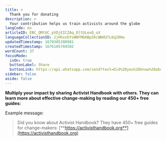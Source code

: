 ```yaml
---
title: >
  Thank you for donating
description: >
  Your contribution helps us train activists around the globe
langCode: en
articleID: EBC_QMtUC_pVDjEICZAq_OltULexQ_oX
languageCollectionID: 2jHhxxbYsWNFMDABpSKcWWdU7L6q28Hw
updatedTimestamp: 1679305280981
createdTimestamp: 1676105704502
wordCount: 37
focusMode: 
  isOn: true
  buttonLabel: Share
  buttonLink: https://api.whatsapp.com/send?text=Did%20you%20know%20about%20Activist%20Handbook%3F%20They%20have%20400%2B%20free%20guides%20for%20change-makers%3A%20https%3A%2F%2Factivisthandbook.org%3Futm_source%3Dwhatsapp%26utm_campaign%3Dnext_steps_donate
sidebar: false
aside: false
---
```


**Multiply your impact by sharing Activist Handbook with others. They can learn more about effective change-making by reading our 450+ free guides:**

<action-button buttonlink="https://api.whatsapp.com/send?text=Did%20you%20know%20about%20Activist%20Handbook%3F%20They%20have%20400%2B%20free%20guides%20for%20change-makers%3A%20https%3A%2F%2Factivisthandbook.org%3Futm_source%3Dwhatsapp%26utm_campaign%3Dnext_steps_donate" buttonlabel="Share in WhatsApp"></action-button>

Example message:

> Did you know about Activist Handbook? They have 450+ free guides for change-makers: [**https://activisthandbook.org**](https://activisthandbook.org)